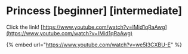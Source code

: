 # Princess \[beginner] \[intermediate]

Click the link! [https://www.youtube.com/watch?v=IMid1qRaAwg](https://www.youtube.com/watch?v=IMid1qRaAwg)

{% embed url="https://www.youtube.com/watch?v=we5I3CXBU-E" %}
